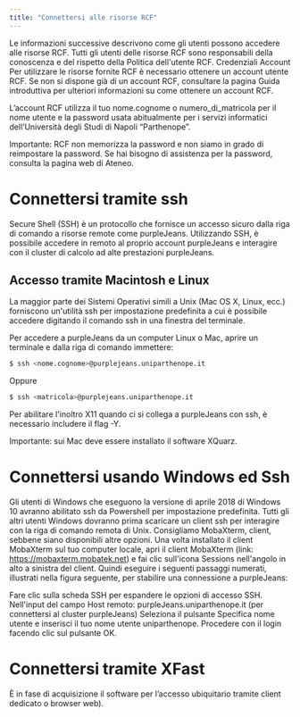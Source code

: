 ```yaml
---
title: "Connettersi alle risorse RCF"
---
```


Le informazioni successive descrivono come gli utenti possono accedere alle risorse RCF. Tutti gli utenti delle risorse RCF sono responsabili della conoscenza e del rispetto della Politica dell'utente RCF. 
Credenziali Account
Per utilizzare le risorse fornite RCF è necessario ottenere un account utente RCF. Se non si dispone già di un account RCF, consultare la pagina Guida introduttiva per ulteriori informazioni su come ottenere un account RCF.

L’account RCF utilizza il tuo nome.cognome o numero_di_matricola per il nome utente e la password usata abitualmente per i servizi informatici dell’Università degli Studi di Napoli “Parthenope”.

Importante: RCF non memorizza la password e non siamo in grado di reimpostare la password. Se hai bisogno di assistenza per la password, consulta la pagina web di Ateneo.

# Connettersi tramite ssh
Secure Shell (SSH) è un protocollo che fornisce un accesso sicuro dalla riga di comando a risorse remote come purpleJeans. Utilizzando SSH, è possibile accedere in remoto al proprio account purpleJeans e interagire con il cluster di calcolo ad alte prestazioni purpleJeans.

## Accesso tramite Macintosh e Linux
La maggior parte dei Sistemi Operativi simili a Unix (Mac OS X, Linux, ecc.) forniscono un'utilità ssh per impostazione predefinita a cui è possibile accedere digitando il comando ssh in una finestra del terminale.

Per accedere a purpleJeans da un computer Linux o Mac, aprire un terminale e dalla riga di comando immettere:

```sh
$ ssh <nome.cognome>@purplejeans.uniparthenope.it
```

Oppure

```sh
$ ssh <matricola>@purplejeans.uniparthenope.it
```

Per abilitare l'inoltro X11 quando ci si collega a purpleJeans con ssh, è necessario includere il flag -Y.

Importante: sui Mac deve essere installato il software XQuarz.

# Connettersi usando Windows ed Ssh
Gli utenti di Windows che eseguono la versione di aprile 2018 di Windows 10 avranno abilitato ssh da Powershell per impostazione predefinita. Tutti gli altri utenti Windows dovranno prima scaricare un client ssh per interagire con la riga di comando remota di Unix. Consigliamo MobaXterm, client, sebbene siano disponibili altre opzioni. Una volta installato il client MobaXterm sul tuo computer locale, apri il client MobaXterm (link: https://mobaxterm.mobatek.net) e fai clic sull'icona Sessions nell'angolo in alto a sinistra del client. Quindi eseguire i seguenti passaggi numerati, illustrati nella figura seguente, per stabilire una connessione a purpleJeans:

Fare clic sulla scheda SSH per espandere le opzioni di accesso SSH.
Nell'input del campo Host remoto: purpleJeans.uniparthenope.it (per connettersi al cluster purpleJeans)
Seleziona il pulsante Specifica nome utente e inserisci il tuo nome utente uniparthenope.
Procedere con il login facendo clic sul pulsante OK.

# Connettersi tramite XFast
È in fase di acquisizione il software per l’accesso ubiquitario tramite client dedicato o browser web). 
